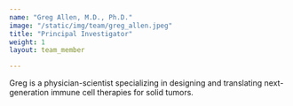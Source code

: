 ```yaml
---
name: "Greg Allen, M.D., Ph.D."
image: "/static/img/team/greg_allen.jpeg"
title: "Principal Investigator"
weight: 1
layout: team_member

---
```

Greg is a physician-scientist specializing in designing and translating next-generation immune cell therapies for solid tumors.